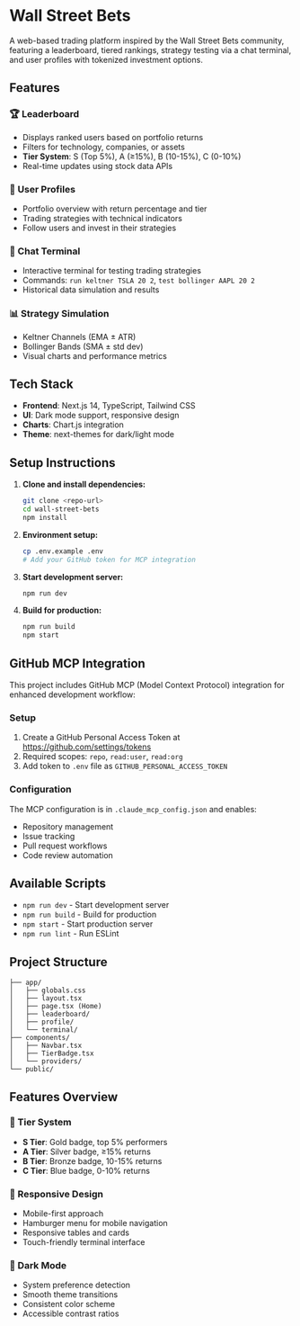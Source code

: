 # Wall Street Bets

A web-based trading platform inspired by the Wall Street Bets community, featuring a leaderboard, tiered rankings, strategy testing via a chat terminal, and user profiles with tokenized investment options.

## Features

### 🏆 Leaderboard
- Displays ranked users based on portfolio returns
- Filters for technology, companies, or assets
- **Tier System**: S (Top 5%), A (≥15%), B (10-15%), C (0-10%)
- Real-time updates using stock data APIs

### 👤 User Profiles
- Portfolio overview with return percentage and tier
- Trading strategies with technical indicators
- Follow users and invest in their strategies

### 💬 Chat Terminal
- Interactive terminal for testing trading strategies
- Commands: `run keltner TSLA 20 2`, `test bollinger AAPL 20 2`
- Historical data simulation and results

### 📊 Strategy Simulation
- Keltner Channels (EMA ± ATR)
- Bollinger Bands (SMA ± std dev)
- Visual charts and performance metrics

## Tech Stack

- **Frontend**: Next.js 14, TypeScript, Tailwind CSS
- **UI**: Dark mode support, responsive design
- **Charts**: Chart.js integration
- **Theme**: next-themes for dark/light mode

## Setup Instructions

1. **Clone and install dependencies:**
   ```bash
   git clone <repo-url>
   cd wall-street-bets
   npm install
   ```

2. **Environment setup:**
   ```bash
   cp .env.example .env
   # Add your GitHub token for MCP integration
   ```

3. **Start development server:**
   ```bash
   npm run dev
   ```

4. **Build for production:**
   ```bash
   npm run build
   npm start
   ```

## GitHub MCP Integration

This project includes GitHub MCP (Model Context Protocol) integration for enhanced development workflow:

### Setup
1. Create a GitHub Personal Access Token at https://github.com/settings/tokens
2. Required scopes: `repo`, `read:user`, `read:org`
3. Add token to `.env` file as `GITHUB_PERSONAL_ACCESS_TOKEN`

### Configuration
The MCP configuration is in `.claude_mcp_config.json` and enables:
- Repository management
- Issue tracking
- Pull request workflows
- Code review automation

## Available Scripts

- `npm run dev` - Start development server
- `npm run build` - Build for production
- `npm start` - Start production server
- `npm run lint` - Run ESLint

## Project Structure

```
├── app/
│   ├── globals.css
│   ├── layout.tsx
│   ├── page.tsx (Home)
│   ├── leaderboard/
│   ├── profile/
│   └── terminal/
├── components/
│   ├── Navbar.tsx
│   ├── TierBadge.tsx
│   └── providers/
└── public/
```

## Features Overview

### 🎯 Tier System
- **S Tier**: Gold badge, top 5% performers
- **A Tier**: Silver badge, ≥15% returns
- **B Tier**: Bronze badge, 10-15% returns
- **C Tier**: Blue badge, 0-10% returns

### 📱 Responsive Design
- Mobile-first approach
- Hamburger menu for mobile navigation
- Responsive tables and cards
- Touch-friendly terminal interface

### 🌙 Dark Mode
- System preference detection
- Smooth theme transitions
- Consistent color scheme
- Accessible contrast ratios